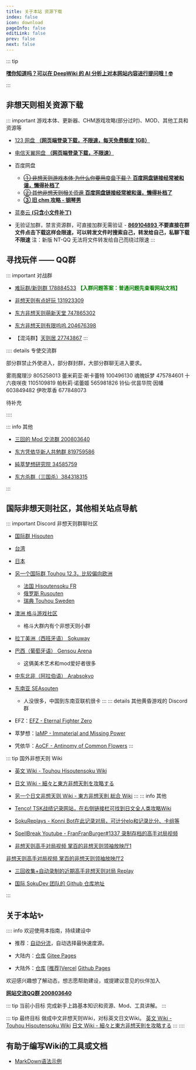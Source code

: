 ```yaml
---
title: 关于本站 资源下载
index: false
icon: download
pageInfo: false
editLink: false
prev: false
next: false
---
```



::: tip 

[**嘿你知道吗？可以在 DeepWiki 的 AI 分析上对本网站内容进行提问哦！🤓**](https://deepwiki.com/soku-cn/soku-cn.github.io)

:::


## **非想天则相关资源下载**

::: important 游戏本体、更新器、CHM游戏攻略(部分过时)、MOD、其他工具和资源等

- [123 网盘 **（网页端登录下载，不限速，每天免费额度 1GB）**](https://www.123pan.com/s/scmzVv-Z3h6v.html)

- [电信天翼网盘 **（网页端登录下载，不限速）**](https://cloud.189.cn/web/share?code=bEfU7zjMF7r2（访问码：97z6）)

- 百度网盘
  - [~~① 非想天则游戏本体 为什么你要用度盘下载？~~ **百度网盘链接经常被和谐，懒得补档了**](https://pan.baidu.com/s/1Vtt0rnAaSMJTnq8_5p_P6w?pwd=a2fr)
  - [~~② 其他非想天则相关资源~~ **百度网盘链接经常被和谐，懒得补档了**](https://pan.baidu.com/s/1vpGPoBKXfbvEhPkczdT93Q?pwd=jbbq)
  - [**③ 旧 chm 攻略 - 钢琴男**](https://pan.baidu.com/s/1Jxayr5rJUYXOqCI5OOLB8g?pwd=7bq7)

- [蓝奏云 **(只含小文件补丁)**](https://wwwa.lanzouj.com/b04q3635i?pwd=hfxy#hfxy)

- 无验证加群，禁言资源群，可直接加群无需验证 -  [**869104893** ](http://qm.qq.com/cgi-bin/qm/qr?_wv=1027&k=8Uqq_w62S--sWme0YC0L9w5fMItYIKO7&authKey=I7iCAVl9Q4xnXgPd%2Fx4LovGYDOcd0XEriCa5U5vScRinTtYj5u%2FZI1UaJfu7xP9%2B&noverify=0&group_code=869104893) 
**不要直接在群文件点击下载这样会限速，可以转发文件时搜索自己，转发给自己，私聊下载不限速**
注：新版 NT-QQ 无法将文件转发给自己而绕过限速
:::




## **寻找玩伴 —— QQ群** 

::: important 对战群
- [难玩群/新则群  178884533](http://qm.qq.com/cgi-bin/qm/qr?_wv=1027&k=QQxdFJE9zuyOwXYYlN-9WS5IVTKcZeKw&authKey=baVNZOf%2FJMfrNUxSVtiaElyqmAnjJU1klmK1xQoQjZyxiIxUeEnF8MCjrf%2F%2FdyoU&noverify=0&group_code=178884533)  <font color=green ><strong>  【入群问题答案：普通问题先查看网站文档】</strong></font>

- [非想天则有点好玩  131923309](http://qm.qq.com/cgi-bin/qm/qr?_wv=1027&k=p94zu4HHvD8VT3OZvAjvGDJ0InT4G_aa&authKey=e%2Bf4WpY8Jw%2FvGw%2BZOmApCDkWUJD42IrheaUVoPv2OaY8AVA1fIyGkqZlm4G6Ph2y&noverify=0&group_code=131923309)

- [东方非想天则萌新天堂  747865302](http://qm.qq.com/cgi-bin/qm/qr?_wv=1027&k=trZ_6mFa1lnwO4YTOcdeRxv2NZDWmj9A&authKey=nDA2sZBQRh%2BXn6FE85B70vvnnr852%2B32o9Z02TkV7NQOAHqW8xoTeq8HYlHEO%2Be2&noverify=0&group_code=747865302)

- [东方非想天则有限呜呜  204676398](http://qm.qq.com/cgi-bin/qm/qr?_wv=1027&k=30kBGVLf9HZtsDghWwT_xIAS9XvsgQdx&authKey=UuToKiPHjSVoENRS7Q6iXWuKLK%2BIbhjnVr%2FjgQQbbZOJIxK236dxM7u8%2B%2B2SHvVG&noverify=0&group_code=204676398)

- 【混沌群】[天则居  27743867](http://qm.qq.com/cgi-bin/qm/qr?_wv=1027&k=_gXA8gXjByhJkXLh8WF8whUHCm3FvX_W&authKey=hGbIwg00voenTrEHW76fTw4mS4Z8WO6hhhEJKFd%2FfAzQAuc5UvOMj99zzSsp15n0&noverify=0&group_code=27743867)
:::


:::: details 专使交流群

部分群禁止外使进入，部分群封群，大部分群聊无进入要求。

雾雨魔理沙 805258013
蕾米莉亚·斯卡蕾特 100496130
魂魄妖梦 475784601
十六夜咲夜 1105109819
帕秋莉·诺蕾姬 565981826
铃仙·优昙华院·因幡 603849482
伊吹萃香 677848073

待补充

::::


::: info 其他
- [三回的 Mod 交流群  200803640](http://qm.qq.com/cgi-bin/qm/qr?_wv=1027&k=BlPlWLS0pzH53ek-6s_li9I9iyKOX2rp&authKey=IeuhBJ9I5o%2B2wsG9Ms0M1UaLEYqtSQERdxJ713CxleEak%2FBvvByzAGiJg%2Bw0zp8D&noverify=0&group_code=200803640)

- [东方凭依华新人共勉群 819759586](http://qm.qq.com/cgi-bin/qm/qr?_wv=1027&k=aWaIQvCEqQP6PFeJc_LahuwVTqLcDZq6&authKey=wQB9dSSNY9hzexOsJI0WFdxSwtXYVh7SQOaaWewiawt4%2FX4N08qg2gL97AE1lfsP&noverify=0&group_code=819759586)

- [純萃梦想研究院 34585759](http://qm.qq.com/cgi-bin/qm/qr?_wv=1027&k=YgDgCorN6HSxKt-NLg2gRAC8FPwN4uqn&authKey=aUKsQn61DZL7xWR9NmLoTGIFFaqmiC%2FXiieIOOEw4Of6V14DOkjSPBNNYZ4iBVxP&noverify=0&group_code=34585759)

- [东方杀群（三国杀）384318315](http://qm.qq.com/cgi-bin/qm/qr?_wv=1027&k=6H-IxyJU3ePt_7ntSQXVIO6v0so51oAC&authKey=Ycz95Pbu3sJ3luN3i2S%2BPEmjYs89DDN%2F7bMS5sJhO8GHuiZRf31rqAh%2BTEJbR58j&noverify=0&group_code=384318315)

:::


<!-- ::: note 聊天吹水群
- [东方TSK打则群   279377030](http://qm.qq.com/cgi-bin/qm/qr?_wv=1027&k=ojtjiyDZzh_GPjL1t_4LV5Y83l08Mfoy&authKey=7i5QoT2B9RA1dvGixmEEMOI5ESm1j3erFLq2syhFm%2BVoXCpZ0tDgCni5S%2BMfNfYK&noverify=0&group_code=279377030)（R15+）


::: -->



## **国际非想天则社区，其他相关站点导航**

::: important Discord 非想天则群聊社区
- [国际群 Hisouten](https://discord.gg/hisouten)

- [台湾](https://discord.gg/jUN6xnEj3w) 

- [日本](https://discord.gg/MPbaPbGzmh) 

- [另一个国际群 Touhou 12.3，比较偏向欧洲](https://discord.gg/5Uw4N7T) 
  - [法国 Hisoutensoku FR](https://discord.gg/Nqu4eBV) 
  - [俄罗斯 Rusouten](https://discord.gg/zCWdZ7ZwEu) 
  - [瑞典 Touhou Sweden](https://discord.gg/q54YgAA) 

- [澳洲 格斗游戏社区](https://discord.gg/45HYVwv) 
  - 格斗大群内有个非想天则小群

- [拉丁美洲（西班牙语） Sokuway](https://discord.gg/Yetp9qtxT4) 
- [巴西（葡萄牙语） Gensou Arena](https://discord.gg/q2XcRh3Dzf) 
  - 这俩美术艺术和mod爱好者很多

- [中东北非（阿拉伯语） Arabsokyo](https://discord.gg/8A7G8hhkN6) 

- [东南亚 SEAsouten](https://discord.gg/smJRdAV) 
  - 人没很多，中国到东南亚联机很卡
:::
::: details 其他黄昏游戏的 Discord 群
- EFZ：[EFZ - Eternal Fighter Zero](https://discord.gg/aUgqXAt)
- 萃梦想：[IaMP - Immaterial and Missing Power](https://discord.gg/jK83e3QQSd)
- 凭依华：[AoCF - Antinomy of Common Flowers](https://discord.gg/kfJTRBq)
:::


::: tip 国外非想天则 Wiki
- [英文 Wiki - Touhou Hisoutensoku Wiki](https://hisouten.koumakan.jp/wiki/Touhou_Hisoutensoku_Wiki)

- [日文 Wiki - 細々と東方非想天則を攻略する](https://w.atwiki.jp/bulletaction/)

- [另一个日文非想天则 Wiki - 東方非想天則 総合 Wiki](http://th123.glasscore.net/)
:::
::: info 其他
- [Tenco! TSK战绩记录网站，在右侧链接栏可找到日文全人类攻略Wiki](https://tenco.info/game/2/pov/2/)

- [SokuReplays - Konni Bot在此记录对局，可计分elo和记录比分、卡组等](https://sokureplays.delthas.fr) 

- [SpellBreak Youtube - FranFranBurger#1337 录制存档的高手对局视频](https://www.youtube.com/c/SpellBreakSoku/videos)

- [非想天则高手对局视频 掌百的非想天则领袖放映厅1](https://space.bilibili.com/691870131/video)

[非想天则高手对局视频 掌百的非想天则领袖放映厅2](https://space.bilibili.com/485915/video)

- [三回收集+自动录制的近期高手非想天则对局 Replay](https://space.bilibili.com/357511007/channel/collectiondetail?sid=444161)

- [国际 SokuDev 团队的 Github 仓库地址](https://github.com/SokuDev/SokuMods) 

:::

## **关于本站✨**

:::: info 欢迎使用本指南，持续建设中

- 推荐：[自动分流](https://wiki.514.live/)，自动选择最快速度源。

- 大陆内：[仓库](https://gitee.com/soku-cn/soku-cn) [Gitee Pages](https://soku-cn.gitee.io)

- 大陆外：[仓库](https://github.com/soku-cn/soku-cn.github.io) [[推荐]Vercel](https://hisoutensoku-cn-wiki.vercel.app) [Github Pages](https://soku-cn.github.io)


欢迎感兴趣想了解动态，想志愿帮助建设，或提建议意见的伙伴加入

[**网站交流QQ群 200803640**](http://qm.qq.com/cgi-bin/qm/qr?_wv=1027&k=BlPlWLS0pzH53ek-6s_li9I9iyKOX2rp&authKey=IeuhBJ9I5o%2B2wsG9Ms0M1UaLEYqtSQERdxJ713CxleEak%2FBvvByzAGiJg%2Bw0zp8D&noverify=0&group_code=200803640)

::: tip 当前小目标
完成新手上路基本知识和资源、Mod、工具讲解。
:::

::: tip 最终目标
做成中文非想天则Wiki，对标英文日文Wiki。
[英文 Wiki - Touhou Hisoutensoku Wiki](https://hisouten.koumakan.jp/wiki/Touhou_Hisoutensoku_Wiki) 
[日文 Wiki - 細々と東方非想天則を攻略する](https://w.atwiki.jp/bulletaction/) 
:::
::::


<!-- ## **感谢！志愿者！** 

::: info 感谢国内外各路前辈与朋友，Mod工具与祖传chm攻略


- [巧克力绒 Github主页](https://github.com/ChocoFleece)  [个人博客](https://514.live/) 网站站长，旧更新器作者，新更新器帮助，Linux帮助 QQ 1459346474 

- [Hagb Green Github主页](https://github.com/Hagb) Mod帮助，Linux帮助 QQ 571499084

- [粽子(台湾) Github主页](https://github.com/0Miles) SokuLacuncher 更新器作者

- [三回転 B站空间](https://space.bilibili.com/357511007) 文档主力输出，社群管理 QQ 1434716883

- [Rtn B站空间](https://space.bilibili.com/21536) Mod测试，社群管理 QQ 2532514433

- [无风 个人博客](https://lzusaaa.com/) Mod测试，社群管理 QQ 3634898309

- [拉夸Laqua B站空间](https://space.bilibili.com/2263854) Mod爱好者，翻译帮助 QQ 1476114186

- [鱼的千千 B站空间](https://space.bilibili.com/179036988) Mod爱好者，翻译帮助 QQ 2372361719

- [伪翔十字凤 B站空间](https://space.bilibili.com/12109907) Mod爱好者 QQ 273268454

- [Heptagram(SBK) Github主页](https://github.com/UTSUHO) 网站建设帮助 QQ 876209239

::: -->


## 有助于编写Wiki的工具或文档
- [MarkDown语法示例](https://theme-hope.vuejs.press/zh/cookbook/markdown/demo.html#%E5%88%86%E5%89%B2%E7%BA%BF)

